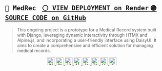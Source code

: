 <h2><samp>🔷 MedRec</samp>&nbsp;&nbsp;&nbsp;
    <a href="https://medrec-demo.onrender.com/">
        <kbd><kbd>⚪ VIEW DEPLOYMENT</kbd> on Render</kbd>
    </a>
    <a href="https://github.com/seyLu/medrec">
        <kbd><kbd>🟣 SOURCE CODE</kbd> on GitHub</kbd>
    </a>
</h2>
<blockquote>This ongoing project is a prototype for a Medical Record system built with Django, leveraging dynamic interactivity through HTMX and Alpine.js, and incorporating a user-friendly interface using DaisyUI. It aims to create a comprehensive and efficient solution for managing medical records.</blockquote>

<p align="center">
    <a href="https://www.djangoproject.com/">
        <code><img height="25" src="https://skillicons.dev/icons?i=django&perline=1&theme=light" title="Django"></code>
    </a>
    <a href="https://www.python.org/">
        <code><img height="25" src="https://skillicons.dev/icons?i=py&perline=1&theme=light" title="Python"></code>
    </a>
    <a href="https://www.sqlite.org/">
        <code><img height="25" src="https://skillicons.dev/icons?i=sqlite&perline=1&theme=light" title="SQLite"></code>
    </a>
    <a href="https://alpinejs.dev/">
        <code><img height="25" src="https://skillicons.dev/icons?i=alpinejs&perline=1&theme=light" title="Alpine.js"></code>
    </a>
    <a href="https://www.javascript.com/">
        <code><img height="25" src="https://skillicons.dev/icons?i=js&perline=1&theme=light" title="JavaScript"></code>
    </a>
    <a href="https://tailwindcss.com/">
        <code><img height="25" src="https://skillicons.dev/icons?i=tailwind&perline=1&theme=light" title="TailwindCSS"></code>
    </a>
    <a href="https://www.w3.org/TR/CSS/">
        <code><img height="25" src="https://skillicons.dev/icons?i=css&perline=1&theme=light" title="CSS"></code>
    </a>
    <a href="https://html.spec.whatwg.org/multipage/">
        <code><img height="25" src="https://skillicons.dev/icons?i=html&perline=1&theme=light" title="HTML"></code>
    </a>
</p>

<br>
